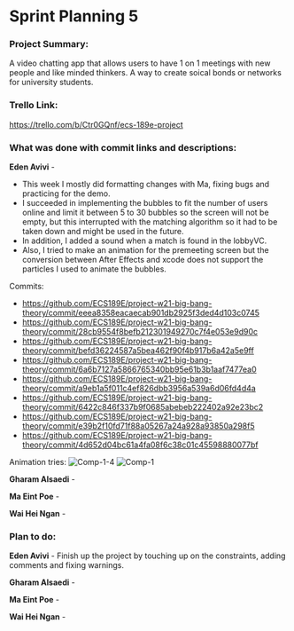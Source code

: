 # Sprint Planning 5

### Project Summary:
A video chatting app that allows users to have 1 on 1 meetings with new people and like minded thinkers. A way to create soical bonds or networks for university students.

### Trello Link:
https://trello.com/b/Ctr0GQnf/ecs-189e-project

### What was done with commit links and descriptions:

**Eden Avivi** - 
* This week I mostly did formatting changes with Ma, fixing bugs and practicing for the demo.
* I succeeded in implementing the bubbles to fit the number of users online and limit it between 5 to 30 bubbles so the screen will not be empty, but this interrupted with the matching algorithm so it had to be taken down and might be used in the future. 
* In addition, I added a sound when a match is found in the lobbyVC. 
* Also, I tried to make an animation for the premeeting screen but the conversion between After Effects and xcode does not support the particles I used to animate the bubbles. 

Commits:
* https://github.com/ECS189E/project-w21-big-bang-theory/commit/eeea8358eacaecab901db2925f3ded4d103c0745
* https://github.com/ECS189E/project-w21-big-bang-theory/commit/28cb9554f8befb212301949270c7f4e053e9d90c
* https://github.com/ECS189E/project-w21-big-bang-theory/commit/befd36224587a5bea462f90f4b917b6a42a5e9ff
* https://github.com/ECS189E/project-w21-big-bang-theory/commit/6a6b7127a5866765340bb95e61b3b1aaf7477ea0
* https://github.com/ECS189E/project-w21-big-bang-theory/commit/a9eb1a5f011c4ef826dbb3956a539a6d06fd4d4a
* https://github.com/ECS189E/project-w21-big-bang-theory/commit/6422c846f337b9f0685abebeb222402a92e23bc2
* https://github.com/ECS189E/project-w21-big-bang-theory/commit/e39b2f10fd71f88a05267a24a928a93850a298f5
* https://github.com/ECS189E/project-w21-big-bang-theory/commit/4d652d04bc61a4fa08f6c38c01c45598880077bf

Animation tries:
![Comp-1-4](https://user-images.githubusercontent.com/67129992/110831444-19b12880-824f-11eb-8752-40915caf7e9f.gif)
![Comp-1](https://user-images.githubusercontent.com/67129992/110833749-a1983200-8251-11eb-9926-9bd254f8377e.gif)


**Gharam Alsaedi** -

**Ma Eint Poe** -

**Wai Hei Ngan** -

### Plan to do:

**Eden Avivi** - Finish up the project by touching up on the constraints, adding comments and fixing warnings.

**Gharam Alsaedi** -

**Ma Eint Poe** -

**Wai Hei Ngan** -
